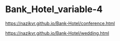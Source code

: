 # Bank_Hotel_variable-4
https://nazikvr.github.io/Bank-Hotel/conference.html

https://nazikvr.github.io/Bank-Hotel/wedding.html
